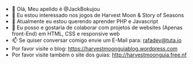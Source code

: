 - 👋 Olá, Meu apelido é @JackBokujou
- 👀 Eu estou interessado nos jogos de Harvest Moon & Story of Seasons
- 🌱 Atualmente eu estou querendo aprender PHP e Javascript
- 💞️ Eu posso e gostaria de colaborar com projetos de websites (Apenas front-End) em HTML, CSS e responsive web
- 📫 Se quiser conversar comigo envie um E-Mail para: rafadev@tuta.io
- Por favor visite o blog: https://harvestmoonguiablog.wordpress.com
- Por favor visite também o site dos guias: http://harvestmoonguia.free.nf
